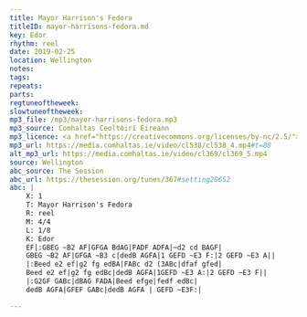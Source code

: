 ```yaml
---
title: Mayor Harrison's Fedora
titleID: mayor-harrisons-fedora.md
key: Edor
rhythm: reel
date: 2019-02-25
location: Wellington
notes: 
tags:
repeats: 
parts: 
regtuneoftheweek:
slowtuneoftheweek:
mp3_file: /mp3/mayor-harrisons-fedora.mp3
mp3_source: Comhaltas Ceoltóirí Éireann
mp3_licence: <a href="https://creativecommons.org/licenses/by-nc/2.5/">CC-BY-NC-2.5</a>
mp3_url: https://media.comhaltas.ie/video/cl538/cl538_4.mp4#t=88
alt_mp3_url: https://media.comhaltas.ie/video/cl369/cl369_5.mp4
source: Wellington
abc_source: The Session
abc_url: https://thesession.org/tunes/367#setting20652
abc: |
    X: 1
    T: Mayor Harrison's Fedora
    R: reel
    M: 4/4
    L: 1/8
    K: Edor
    EF|:GBEG ~B2 AF|GFGA BdAG|FADF ADFA|~d2 cd BAGF|
    GBEG ~B2 AF|GFGA ~B3 c|dedB AGFA|1 GEFD ~E3 F:|2 GEFD ~E3 A||
    |:Beed e2 ef|g2 fg edBA|FABc d2 (3ABc|dfaf gfed|
    Beed e2 ef|g2 fg edBc|dedB AGFA|1GEFD ~E3 A:|2 GEFD ~E3 F||
    |:G2GF GABc|dBAG FADA|Beed efge|fedf edBc|
    dedB AGFA|GFEF GABc|dedB AGFA | GEFD ~E3F:|

---
```

